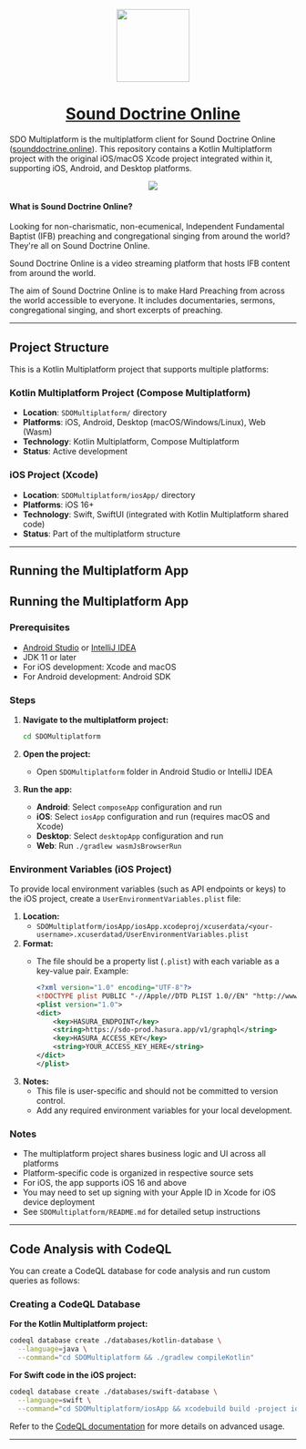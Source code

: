<p align="center">
  <a href="https://apps.apple.com/in/app/sound-doctrine-online/id6443919279">
    <picture>
      <source media="(prefers-color-scheme: dark)" srcset="https://storage.googleapis.com/sdo-public-assets/Text%20Logo.png">
      <img src="https://storage.googleapis.com/sdo-public-assets/Text%20Logo.png" height="128">
    </picture>
    <h1 align="center">Sound Doctrine Online</h1>
  </a>
</p>

SDO Multiplatform is the multiplatform client for Sound Doctrine Online ([sounddoctrine.online](https://sounddoctrine.online)). This repository contains a Kotlin Multiplatform project with the original iOS/macOS Xcode project integrated within it, supporting iOS, Android, and Desktop platforms.

<p align="center">
  <a href="https://apps.apple.com/in/app/sound-doctrine-online/id6443919279">
    <img src="https://storage.googleapis.com/sdo-public-assets/Download_on_the_App_Store_Badge_US-UK_RGB_wht_092917.svg">
  </a>
</p>

#### What is Sound Doctrine Online?
Looking for non-charismatic, non-ecumenical, Independent Fundamental Baptist (IFB) preaching and congregational singing from around the world? They're all on Sound Doctrine Online.

Sound Doctrine Online is a video streaming platform that hosts IFB content from around the world.

The aim of Sound Doctrine Online is to make Hard Preaching from across the world accessible to everyone. It includes documentaries, sermons, congregational singing, and short excerpts of preaching.

---

## Project Structure

This is a Kotlin Multiplatform project that supports multiple platforms:

### Kotlin Multiplatform Project (Compose Multiplatform)
- **Location**: `SDOMultiplatform/` directory  
- **Platforms**: iOS, Android, Desktop (macOS/Windows/Linux), Web (Wasm)
- **Technology**: Kotlin Multiplatform, Compose Multiplatform
- **Status**: Active development

### iOS Project (Xcode)
- **Location**: `SDOMultiplatform/iosApp/` directory
- **Platforms**: iOS 16+
- **Technology**: Swift, SwiftUI (integrated with Kotlin Multiplatform shared code)
- **Status**: Part of the multiplatform structure

---

## Running the Multiplatform App

## Running the Multiplatform App

### Prerequisites
- [Android Studio](https://developer.android.com/studio) or [IntelliJ IDEA](https://www.jetbrains.com/idea/)
- JDK 11 or later
- For iOS development: Xcode and macOS
- For Android development: Android SDK

### Steps
1. **Navigate to the multiplatform project:**
   ```sh
   cd SDOMultiplatform
   ```

2. **Open the project:**
   - Open `SDOMultiplatform` folder in Android Studio or IntelliJ IDEA

3. **Run the app:**
   - **Android**: Select `composeApp` configuration and run
   - **iOS**: Select `iosApp` configuration and run (requires macOS and Xcode)
   - **Desktop**: Select `desktopApp` configuration and run
   - **Web**: Run `./gradlew wasmJsBrowserRun`

### Environment Variables (iOS Project)

To provide local environment variables (such as API endpoints or keys) to the iOS project, create a `UserEnvironmentVariables.plist` file:

1. **Location:**
   - `SDOMultiplatform/iosApp/iosApp.xcodeproj/xcuserdata/<your-username>.xcuserdatad/UserEnvironmentVariables.plist`
2. **Format:**
   - The file should be a property list (`.plist`) with each variable as a key-value pair. Example:

     ```xml
     <?xml version="1.0" encoding="UTF-8"?>
     <!DOCTYPE plist PUBLIC "-//Apple//DTD PLIST 1.0//EN" "http://www.apple.com/DTDs/PropertyList-1.0.dtd">
     <plist version="1.0">
     <dict>
         <key>HASURA_ENDPOINT</key>
         <string>https://sdo-prod.hasura.app/v1/graphql</string>
         <key>HASURA_ACCESS_KEY</key>
         <string>YOUR_ACCESS_KEY_HERE</string>
     </dict>
     </plist>
     ```
3. **Notes:**
   - This file is user-specific and should not be committed to version control.
   - Add any required environment variables for your local development.

### Notes
- The multiplatform project shares business logic and UI across all platforms
- Platform-specific code is organized in respective source sets
- For iOS, the app supports iOS 16 and above
- You may need to set up signing with your Apple ID in Xcode for iOS device deployment
- See `SDOMultiplatform/README.md` for detailed setup instructions

---

## Code Analysis with CodeQL

You can create a CodeQL database for code analysis and run custom queries as follows:

### Creating a CodeQL Database

**For the Kotlin Multiplatform project:**

```sh
codeql database create ./databases/kotlin-database \
  --language=java \
  --command="cd SDOMultiplatform && ./gradlew compileKotlin"
```

**For Swift code in the iOS project:**

```sh
codeql database create ./databases/swift-database \
  --language=swift \
  --command="cd SDOMultiplatform/iosApp && xcodebuild build -project iosApp.xcodeproj -scheme iosApp"
```

Refer to the [CodeQL documentation](https://codeql.github.com/docs/codeql-cli/) for more details on advanced usage.

---
